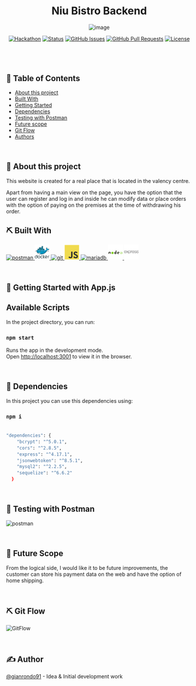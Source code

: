 <div align="center">

# Niu Bistro Backend

![image](https://user-images.githubusercontent.com/56218293/117850062-3d134680-b285-11eb-8f2e-c1886330fba0.png)

[![Hackathon](https://img.shields.io/badge/hackathon-name-orange.svg)](http://hackathon.url.com) [![Status](https://img.shields.io/badge/status-active-success.svg)]() [![GitHub Issues](https://img.shields.io/github/issues/kylelobo/The-Documentation-Compendium.svg)](https://github.com/kylelobo/The-Documentation-Compendium/issues) [![GitHub Pull Requests](https://img.shields.io/github/issues-pr/kylelobo/The-Documentation-Compendium.svg)](https://github.com/kylelobo/The-Documentation-Compendium/pulls) [![License](https://img.shields.io/badge/license-MIT-blue.svg)](LICENSE.md)

</div>

# 
<br/>

## 📝 Table of Contents

- [About this project](#about)
- [Built With](#built)
- [Getting Started](#started)
- [Dependencies](#dependencies)
- [Testing with Postman](#testing)
- [Future scope](#future)
- [Git Flow](#gitFlow)
- [Authors](#authors)

<br/>

## 📄 About this project <a name = "about"></a>
This website is created for a real place that is located in the valency centre.

Apart from having a main view on the page, you have the option that the user can register and log in and inside he can modify data or place orders with the option of paying on the premises at the time of withdrawing his order.
<br/>

## ⛏️ Built With <a name = "built"></a>

<p align="left"> 
<a href="https://postman.com" target="_blank"> <img src="https://www.vectorlogo.zone/logos/getpostman/getpostman-icon.svg" alt="postman" width="40" height="40"/> </a> 
<a href="https://www.docker.com/" target="_blank"> <img src="https://raw.githubusercontent.com/devicons/devicon/master/icons/docker/docker-original-wordmark.svg" alt="docker" width="40" height="40"/> </a> 
<a href="https://git-scm.com/" target="_blank"> <img src="https://www.vectorlogo.zone/logos/git-scm/git-scm-icon.svg" alt="git" width="40" height="40"/> </a> 
<a href="https://developer.mozilla.org/en-US/docs/Web/JavaScript" target="_blank"> <img src="https://raw.githubusercontent.com/devicons/devicon/master/icons/javascript/javascript-original.svg" alt="javascript" width="40" height="40"/> </a> 
<a href="https://mariadb.org/" target="_blank"> <img src="https://www.vectorlogo.zone/logos/mariadb/mariadb-icon.svg" alt="mariadb" width="40" height="40"/> </a> 
<a href="https://nodejs.org" target="_blank"> <img src="https://raw.githubusercontent.com/devicons/devicon/master/icons/nodejs/nodejs-original-wordmark.svg" alt="nodejs" width="40" height="40"/> </a> 
<a href="https://expressjs.com" target="_blank"> <img src="https://raw.githubusercontent.com/devicons/devicon/master/icons/express/express-original-wordmark.svg" alt="express" width="40" height="40"/> </a> 
</p>

</br>

## 🚀 Getting Started with App.js

## Available Scripts

In the project directory, you can run:

### `npm start`

Runs the app in the development mode.\
Open [http://localhost:3001](http://localhost:3001) to view it in the browser.

</br>

## 🔧 Dependencies
In this project you can use this dependencies using:

### `npm i`
```bash

"dependencies": {
    "bcrypt": "^5.0.1",
    "cors": "^2.8.5",
    "express": "^4.17.1",
    "jsonwebtoken": "^8.5.1",
    "mysql2": "^2.2.5",
    "sequelize": "^6.6.2"
  }
```
<br/>

## 🎈 Testing with Postman <a name="testing"></a>

![postman](https://user-images.githubusercontent.com/56218293/117851702-dd1d9f80-b286-11eb-8cdc-d54b7d7dc23e.png)

<br/>

## 📌 Future Scope <a name = "future_scope"></a>

From the logical side, I would like it to be future improvements, the customer can store his payment data on the web and have the option of home shipping.

<br/>

## ⛏️ Git Flow <a name = "gitFlow"></a>

![GitFlow](https://user-images.githubusercontent.com/56218293/117851987-2968df80-b287-11eb-8f39-aa64f1fa322b.png)

<br/>

## ✍️ Author <a name = "author"></a>

[@gianrondo91](https://github.com/GianRondo91) - Idea & Initial development work